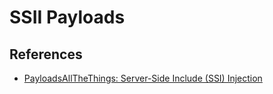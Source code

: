 # SSII Payloads

## References

- [PayloadsAllTheThings: Server-Side Include (SSI) Injection](https://github.com/swisskyrepo/PayloadsAllTheThings/tree/master/Server%20Side%20Include%20Injection)
